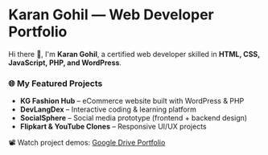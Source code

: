 # Karan Gohil — Web Developer Portfolio

Hi there 👋, I'm **Karan Gohil**, a certified web developer skilled in **HTML, CSS, JavaScript, PHP, and WordPress**.

### 🌐 My Featured Projects
- **KG Fashion Hub** – eCommerce website built with WordPress & PHP  
- **DevLangDex** – Interactive coding & learning platform  
- **SocialSphere** – Social media prototype (frontend + backend design)  
- **Flipkart & YouTube Clones** – Responsive UI/UX projects  

📽️ Watch project demos: [Google Drive Portfolio](https://drive.google.com/drive/folders/1Cb4ofB8CjtUipv6Sew7yd2uMzRg4KJeg?usp=drive_link)
